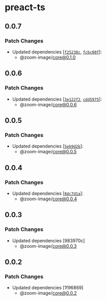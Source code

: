 # preact-ts

## 0.0.7

### Patch Changes

- Updated dependencies
  [[`f25238c`](https://github.com/willnguyen1312/zoom-image/commit/f25238c9eb2880df4d560a504e4ffa3c87e95a11),
  [`fcbc00f`](https://github.com/willnguyen1312/zoom-image/commit/fcbc00f83828262d9127fea7d3e64a6d1f6ca745)]:
  - @zoom-image/core@0.1.0

## 0.0.6

### Patch Changes

- Updated dependencies
  [[`3e122f2`](https://github.com/willnguyen1312/zoom-image/commit/3e122f2b02dc809adac66adf848184d1c9535818),
  [`cdd5975`](https://github.com/willnguyen1312/zoom-image/commit/cdd5975b96a55591eb5e6da4a51a5f6369761b30)]:
  - @zoom-image/core@0.0.6

## 0.0.5

### Patch Changes

- Updated dependencies
  [[`5eb9d2b`](https://github.com/willnguyen1312/zoom-image/commit/5eb9d2ba3f4c39155d5dcfd07c3cd2e5cff57c60)]:
  - @zoom-image/core@0.0.5

## 0.0.4

### Patch Changes

- Updated dependencies
  [[`84c7d1a`](https://github.com/willnguyen1312/zoom-image/commit/84c7d1a35fc390dac3896f7450e6bf1a27c495ef)]:
  - @zoom-image/core@0.0.4

## 0.0.3

### Patch Changes

- Updated dependencies [983970c]
  - @zoom-image/core@0.0.3

## 0.0.2

### Patch Changes

- Updated dependencies [1f96869]
  - @zoom-image/core@0.0.2
